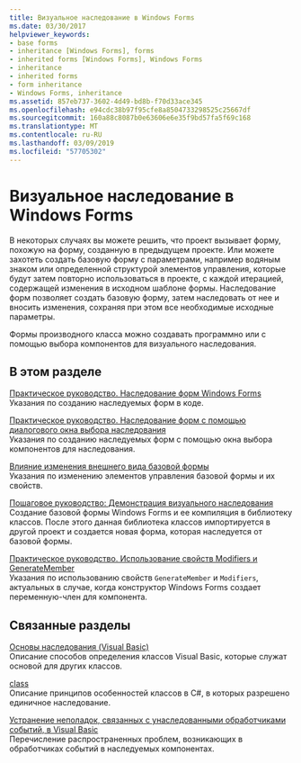 ```yaml
---
title: Визуальное наследование в Windows Forms
ms.date: 03/30/2017
helpviewer_keywords:
- base forms
- inheritance [Windows Forms], forms
- inherited forms [Windows Forms], Windows Forms
- inheritance
- inherited forms
- form inheritance
- Windows Forms, inheritance
ms.assetid: 857eb737-3602-4d49-bd8b-f70d33ace345
ms.openlocfilehash: e94cdc38b97f95cfe8a8504733298525c25667df
ms.sourcegitcommit: 160a88c8087b0e63606e6e35f9bd57fa5f69c168
ms.translationtype: MT
ms.contentlocale: ru-RU
ms.lasthandoff: 03/09/2019
ms.locfileid: "57705302"
---
```

# <a name="windows-forms-visual-inheritance"></a>Визуальное наследование в Windows Forms
В некоторых случаях вы можете решить, что проект вызывает форму, похожую на форму, созданную в предыдущем проекте. Или можете захотеть создать базовую форму с параметрами, например водяным знаком или определенной структурой элементов управления, которые будут затем повторно использоваться в проекте, с каждой итерацией, содержащей изменения в исходном шаблоне формы. Наследование форм позволяет создать базовую форму, затем наследовать от нее и вносить изменения, сохраняя при этом все необходимые исходные параметры.  
  
 Формы производного класса можно создавать программно или с помощью выбора компонентов для визуального наследования.  
  
## <a name="in-this-section"></a>В этом разделе  
 [Практическое руководство. Наследование форм Windows Forms](how-to-inherit-windows-forms.md)  
 Указания по созданию наследуемых форм в коде.  
  
 [Практическое руководство. Наследование форм с помощью диалогового окна выбора наследования](how-to-inherit-forms-using-the-inheritance-picker-dialog-box.md)  
 Указания по созданию наследуемых форм с помощью окна выбора компонентов для наследования.  
  
 [Влияние изменения внешнего вида базовой формы](effects-of-modifying-base-form-appearance.md)  
 Указания по изменению элементов управления базовой формы и их свойств.  
  
 [Пошаговое руководство: Демонстрация визуального наследования](walkthrough-demonstrating-visual-inheritance.md)  
 Создание базовой формы Windows Forms и ее компиляция в библиотеку классов. После этого данная библиотека классов импортируется в другой проект и создается новая форма, которая наследуется от базовой формы.  
  
 [Практическое руководство. Использование свойств Modifiers и GenerateMember](how-to-use-the-modifiers-and-generatemember-properties.md)  
 Указания по использованию свойств `GenerateMember` и `Modifiers`, актуальных в случае, когда конструктор Windows Forms создает переменную-член для компонента.  
  
## <a name="related-sections"></a>Связанные разделы  
 [Основы наследования (Visual Basic)](~/docs/visual-basic/programming-guide/language-features/objects-and-classes/inheritance-basics.md)  
 Описание способов определения классов Visual Basic, которые служат основой для других классов.  
  
 [class](~/docs/csharp/language-reference/keywords/class.md)  
 Описание принципов особенностей классов в C#, в которых разрешено единичное наследование.  
  
 [Устранение неполадок, связанных с унаследованными обработчиками событий, в Visual Basic](~/docs/visual-basic/programming-guide/language-features/events/troubleshooting-inherited-event-handlers.md)  
 Перечисление распространенных проблем, возникающих в обработчиках событий в наследуемых компонентах.

